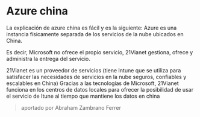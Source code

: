 # Azure china

La explicación de azure china es fácil y es la siguiente:
Azure es una instancia físicamente separada de los servicios de la nube ubicados en China.

Es decir, Microsoft no ofrece el propio servicio, 21Vianet gestiona, ofrece y administra la entrega del servicio.

21Vianet es un proveedor de servicios (tiene Intune que se utiliza para satisfacer las necesidades de servicios en la nube seguros, confiables y escalables en China)
Gracias a las tecnologías de Microsoft, 21Vianet funciona en los centros de datos locales para ofrecer la posibilidad de usar el servicio de Itune al tiempo que mantiene los datos en china 

>aportado por Abraham Zambrano Ferrer
